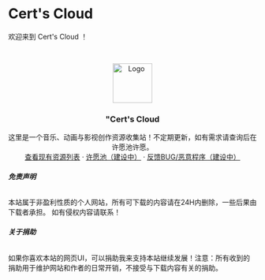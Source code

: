# Cert's Cloud

欢迎来到 Cert's Cloud ！


<br />

<p align="center">
    <img src="https://github.com/Orz-3/mini/blob/master/Color/heybox.png" alt="Logo" width="80" height="80">
  </a>

  <h3 align="center">"Cert's Cloud</h3>
  <p align="center">
    这里是一个音乐、动画与影视创作资源收集站！不定期更新，如有需求请查询后在许愿池许愿。
    <br />
    <a href="https://upawg.ca/">查看现有资源列表</a>
    ·
    <a href="https://github.com/shaojintian/Best_README_template/issues">许愿池（建设中）</a>
    ·
    <a href="https://github.com/shaojintian/Best_README_template/issues">反馈BUG/恶意程序（建设中）</a>
  </p>

</p>

###### **免责声明**

本站属于非盈利性质的个人网站，所有可下载的内容请在24H内删除，一些后果由下载者承担。
如有侵权内容请联系！

###### **关于捐助**
如果你喜欢本站的网页UI，可以捐助我来支持本站继续发展！注意：所有收到的捐助用于维护网站和作者的日常开销，不接受与下载内容有关的捐助。
